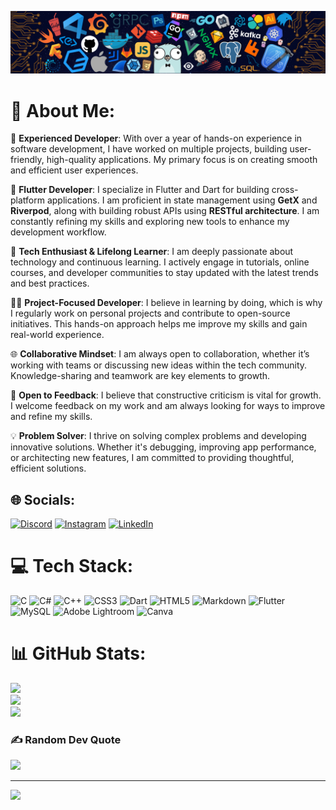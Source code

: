 ![Header](https://github.com/Ankitsaroj94/Ankitsaroj94/blob/main/git_pic_for_dp.png)
# 💫 About Me:

🎯 **Experienced Developer**: With over a year of hands-on experience in software development, I have worked on multiple projects, building user-friendly, high-quality applications. My primary focus is on creating smooth and efficient user experiences.

🚀 **Flutter Developer**: I specialize in Flutter and Dart for building cross-platform applications. I am proficient in state management using **GetX** and **Riverpod**, along with building robust APIs using **RESTful architecture**. I am constantly refining my skills and exploring new tools to enhance my development workflow.

📘 **Tech Enthusiast & Lifelong Learner**: I am deeply passionate about technology and continuous learning. I actively engage in tutorials, online courses, and developer communities to stay updated with the latest trends and best practices.

👩‍💻 **Project-Focused Developer**: I believe in learning by doing, which is why I regularly work on personal projects and contribute to open-source initiatives. This hands-on approach helps me improve my skills and gain real-world experience.

🌐 **Collaborative Mindset**: I am always open to collaboration, whether it’s working with teams or discussing new ideas within the tech community. Knowledge-sharing and teamwork are key elements to growth.

🔄 **Open to Feedback**: I believe that constructive criticism is vital for growth. I welcome feedback on my work and am always looking for ways to improve and refine my skills.

💡 **Problem Solver**: I thrive on solving complex problems and developing innovative solutions. Whether it's debugging, improving app performance, or architecting new features, I am committed to providing thoughtful, efficient solutions.



## 🌐 Socials:
[![Discord](https://img.shields.io/badge/Discord-%237289DA.svg?logo=discord&logoColor=white)](https://discord.gg/vmsEDfPq5q) 
[![Instagram](https://img.shields.io/badge/Instagram-%23E4405F.svg?logo=Instagram&logoColor=white)](https://instagram.com/___ankit94) 
[![LinkedIn](https://img.shields.io/badge/LinkedIn-%230077B5.svg?logo=linkedin&logoColor=white)](https://www.linkedin.com/in/ankitsaroj9455541234) 

# 💻 Tech Stack:
![C](https://img.shields.io/badge/c-%2300599C.svg?style=plastic&logo=c&logoColor=white) ![C#](https://img.shields.io/badge/c%23-%23239120.svg?style=plastic&logo=c-sharp&logoColor=white) ![C++](https://img.shields.io/badge/c++-%2300599C.svg?style=plastic&logo=c%2B%2B&logoColor=white) ![CSS3](https://img.shields.io/badge/css3-%231572B6.svg?style=plastic&logo=css3&logoColor=white) ![Dart](https://img.shields.io/badge/dart-%230175C2.svg?style=plastic&logo=dart&logoColor=white) ![HTML5](https://img.shields.io/badge/html5-%23E34F26.svg?style=plastic&logo=html5&logoColor=white) ![Markdown](https://img.shields.io/badge/markdown-%23000000.svg?style=plastic&logo=markdown&logoColor=white) ![Flutter](https://img.shields.io/badge/Flutter-%2302569B.svg?style=plastic&logo=Flutter&logoColor=white) ![MySQL](https://img.shields.io/badge/mysql-%2300f.svg?style=plastic&logo=mysql&logoColor=white) ![Adobe Lightroom](https://img.shields.io/badge/Adobe%20Lightroom-31A8FF.svg?style=plastic&logo=Adobe%20Lightroom&logoColor=white) ![Canva](https://img.shields.io/badge/Canva-%2300C4CC.svg?style=plastic&logo=Canva&logoColor=white)
# 📊 GitHub Stats:
![](https://github-readme-stats.vercel.app/api?username=Ankitsaroj94&theme=blue-green&hide_border=false&include_all_commits=false&count_private=true)<br/>
![](https://github-readme-streak-stats.herokuapp.com/?user=Ankitsaroj94&theme=blue-green&hide_border=false)<br/>
![](https://github-readme-stats.vercel.app/api/top-langs/?username=Ankitsaroj94&theme=blue-green&hide_border=false&include_all_commits=false&count_private=false&layout=compact)

### ✍️ Random Dev Quote
![](https://quotes-github-readme.vercel.app/api?type=horizontal&theme=tokyonight)

---
[![](https://visitcount.itsvg.in/api?id=Ankitsaroj94&icon=0&color=5)](https://visitcount.itsvg.in)

<!-- Proudly created with GPRM ( https://gprm.itsvg.in ) -->
